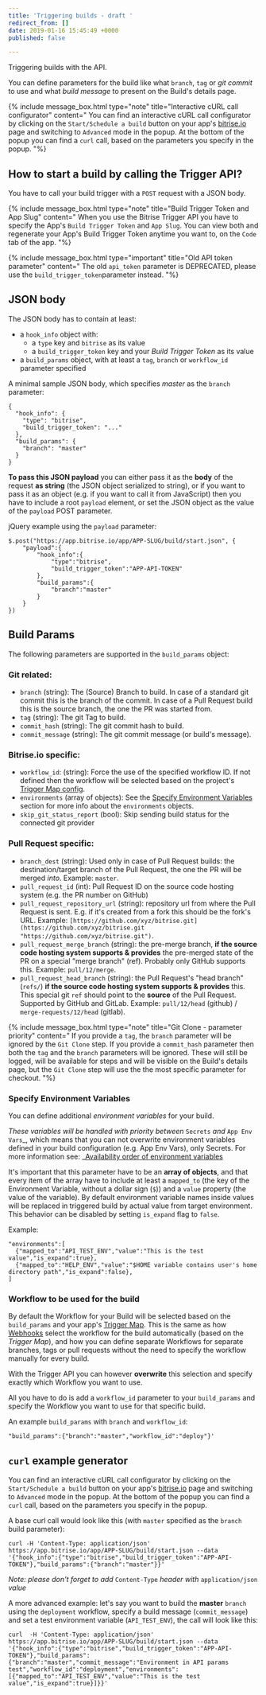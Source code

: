 ```yaml
---
title: 'Triggering builds - draft '
redirect_from: []
date: 2019-01-16 15:45:49 +0000
published: false

---
```

Triggering builds with the API.

You can define parameters for the build like what `branch`, `tag` or _git commit_ to use and what _build message_ to present on the Build's details page.

{% include message_box.html type="note" title="Interactive cURL call configurator" content=" You can find an interactive cURL call configurator by clicking on the `Start/Schedule a build` button on your app's [bitrise.io](https://www.bitrise.io) page and switching to `Advanced` mode in the popup. At the bottom of the popup you can find a `curl` call, based on the parameters you specify in the popup. "%}

## How to start a build by calling the Trigger API?

You have to call your build trigger with a `POST` request with a JSON body.

{% include message_box.html type="note" title="Build Trigger Token and App Slug" content=" When you use the Bitrise Trigger API you have to specify the App's `Build Trigger Token` and `App Slug`. You can view both and regenerate your App's Build Trigger Token anytime you want to, on the `Code` tab of the app. "%}

{% include message_box.html type="important" title="Old API token parameter" content=" The old `api_token` parameter is DEPRECATED, please use the `build_trigger_token`parameter instead. "%}

## JSON body

The JSON body has to contain at least:

* a `hook_info` object with:
  * a `type` key and `bitrise` as its value
  * a `build_trigger_token` key and your _Build Trigger Token_ as its value
* a `build_params` object, with at least a `tag`, `branch` or `workflow_id` parameter specified

A minimal sample JSON body, which specifies _master_ as the `branch` parameter:

    {
      "hook_info": {
        "type": "bitrise",
        "build_trigger_token": "..."
      },
      "build_params": {
        "branch": "master"
      }
    }

**To pass this JSON payload** you can either pass it as the **body** of the request **as string** (the JSON object serialized to string), or if you want to pass it as an object (e.g. if you want to call it from JavaScript) then you have to include a root `payload` element, or set the JSON object as the value of the `payload` POST parameter.

jQuery example using the `payload` parameter:

    $.post("https://app.bitrise.io/app/APP-SLUG/build/start.json", {
        "payload":{
            "hook_info":{
                "type":"bitrise",
                "build_trigger_token":"APP-API-TOKEN"
            },
            "build_params":{
                "branch":"master"
            }
        }
    })

## Build Params

The following parameters are supported in the `build_params` object:

### Git related:

* `branch` (string): The (Source) Branch to build. In case of a standard git commit this is the branch of the commit. In case of a Pull Request build this is the source branch, the one the PR was started from.
* `tag` (string): The git Tag to build.
* `commit_hash` (string): The git commit hash to build.
* `commit_message` (string): The git commit message (or build's message).

### Bitrise.io specific:

* `workflow_id`: (string): Force the use of the specified workflow ID. If not defined then the workflow will be selected based on the project's [Trigger Map config](/webhooks/trigger-map/).
* `environments` (array of objects): See the [Specify Environment Variables](#specify-environment-variables) section for more info about the `environments` objects.
* `skip_git_status_report` (bool): Skip sending build status for the connected git provider

### Pull Request specific:

* `branch_dest` (string): Used only in case of Pull Request builds: the destination/target branch of the Pull Request, the one the PR will be merged _into_. Example: `master`.
* `pull_request_id` (int): Pull Request ID on the source code hosting system (e.g. the PR number on GitHub)
* `pull_request_repository_url` (string): repository url from where the Pull Request is sent. E.g. if it's created from a fork this should be the fork's URL. Example: `[https://github.com/xyz/bitrise.git](https://github.com/xyz/bitrise.git "https://github.com/xyz/bitrise.git")`.
* `pull_request_merge_branch` (string): the pre-merge branch, **if the source code hosting system supports & provides** the pre-merged state of the PR on a special "merge branch" (ref). Probably only GitHub supports this. Example: `pull/12/merge`.
* `pull_request_head_branch` (string): the Pull Request's "head branch" (`refs/`) **if the source code hosting system supports & provides** this. This special git `ref` should point to the **source** of the Pull Request. Supported by GitHub and GitLab. Example: `pull/12/head` (github) / `merge-requests/12/head` (gitlab).

{% include message_box.html type="note" title="Git Clone - parameter priority" content=" If you provide a `tag`, the `branch` parameter will be ignored by the `Git Clone` step. If you provide a `commit_hash` parameter then both the `tag` and the `branch` parameters will be ignored. These will still be logged, will be available for steps and will be visible on the Build's details page, but the `Git Clone` step will use the the most specific parameter for checkout. "%}

### Specify Environment Variables

You can define additional _environment variables_ for your build.

_These variables will be handled with priority between_ `Secrets` _and_ `App Env Vars`_, which means that you can not overwrite environment variables defined in your build configuration (e.g. App Env Vars), only Secrets. For more information see: _[Availability order of environment variables](/bitrise-cli/most-important-concepts/#availability-order-of-environment-variables)

It's important that this parameter have to be an **array of objects**, and that every item of the array have to include at least a `mapped_to` (the key of the Environment Variable, without a dollar sign (`$`)) and a `value` property (the value of the variable). By default environment variable names inside values will be replaced in triggered build by actual value from target environment. This behavior can be disabled by setting `is_expand` flag to `false`.

Example:

    "environments":[
      {"mapped_to":"API_TEST_ENV","value":"This is the test value","is_expand":true},
      {"mapped_to":"HELP_ENV","value":"$HOME variable contains user's home directory path","is_expand":false},
    ]

### Workflow to be used for the build

By default the Workflow for your Build will be selected based on the `build_params` and your app's [Trigger Map](/webhooks/trigger-map/). This is the same as how [Webhooks](/webhooks/) select the workflow for the build automatically (based on the _Trigger Map_), and how you can define separate Workflows for separate branches, tags or pull requests without the need to specify the workflow manually for every build.

With the Trigger API you can however **overwrite** this selection and specify exactly which Workflow you want to use.

All you have to do is add a `workflow_id` parameter to your `build_params` and specify the Workflow you want to use for that specific build.

An example `build_params` with `branch` and `workflow_id`:

    "build_params":{"branch":"master","workflow_id":"deploy"}'

## `curl` example generator

You can find an interactive cURL call configurator by clicking on the `Start/Schedule a build` button on your app's [bitrise.io](https://www.bitrise.io) page and switching to `Advanced` mode in the popup. At the bottom of the popup you can find a `curl` call, based on the parameters you specify in the popup.

A base curl call would look like this (with `master` specified as the `branch` build parameter):

    curl -H 'Content-Type: application/json' https://app.bitrise.io/app/APP-SLUG/build/start.json --data '{"hook_info":{"type":"bitrise","build_trigger_token":"APP-API-TOKEN"},"build_params":{"branch":"master"}}'

_Note: please don't forget to add_ `Content-Type` _header with_ `application/json` _value_

A more advanced example: let's say you want to build the **master** `branch` using the `deployment` workflow, specify a build message (`commit_message`) and set a test environment variable (`API_TEST_ENV`), the call will look like this:

    curl  -H 'Content-Type: application/json' https://app.bitrise.io/app/APP-SLUG/build/start.json --data '{"hook_info":{"type":"bitrise","build_trigger_token":"APP-API-TOKEN"},"build_params":{"branch":"master","commit_message":"Environment in API params test","workflow_id":"deployment","environments":[{"mapped_to":"API_TEST_ENV","value":"This is the test value","is_expand":true}]}}'